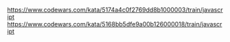 https://www.codewars.com/kata/5174a4c0f2769dd8b1000003/train/javascript
https://www.codewars.com/kata/5168bb5dfe9a00b126000018/train/javascript
